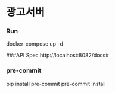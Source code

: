 # 광고서버

### Run
docker-compose up -d

###API Spec
http://localhost:8082/docs#


### pre-commit
pip install pre-commit
pre-commit install
